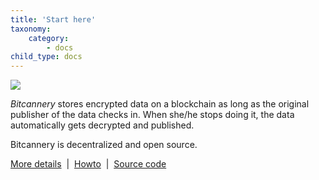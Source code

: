 ```yaml
---
title: 'Start here'
taxonomy:
    category:
        - docs
child_type: docs
---
```


![](/images/bitcannery_coat_of_arms.png)

*Bitcannery* stores encrypted data on a blockchain as long as the original publisher of the data checks in. When she/he stops doing it, the data automatically gets decrypted and published.

Bitcannery is decentralized and open source.

[More details](https://bitcannery.net/overview)   &nbsp;|&nbsp;   [Howto](https://bitcannery.net/howto)  &nbsp;|&nbsp;   [Source code](https://github.com/bitcannery/bitcannery-cli)